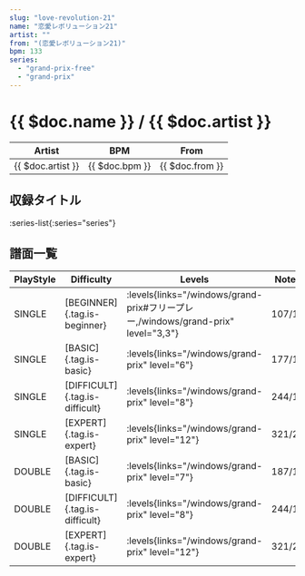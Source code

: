 ```yaml
---
slug: "love-revolution-21"
name: "恋愛レボリューション21"
artist: ""
from: "(恋愛レボリューション21)"
bpm: 133
series:
  - "grand-prix-free"
  - "grand-prix"
---
```


# {{ $doc.name }} / {{ $doc.artist }}

|Artist|BPM|From|
|------|---|----|
|{{ $doc.artist }}|{{ $doc.bpm }}|{{ $doc.from }}|

## 収録タイトル

:series-list{:series="series"}

## 譜面一覧

|PlayStyle|Difficulty|Levels|Notes|Movie|
|---------|----------|------|-----|-----|
|SINGLE|[BEGINNER]{.tag.is-beginner}| :levels{links="/windows/grand-prix#フリープレー,/windows/grand-prix" level="3,3"}|107/1||
|SINGLE|[BASIC]{.tag.is-basic}| :levels{links="/windows/grand-prix" level="6"}|177/10||
|SINGLE|[DIFFICULT]{.tag.is-difficult}| :levels{links="/windows/grand-prix" level="8"}|244/18||
|SINGLE|[EXPERT]{.tag.is-expert}| :levels{links="/windows/grand-prix" level="12"}|321/24||
|DOUBLE|[BASIC]{.tag.is-basic}| :levels{links="/windows/grand-prix" level="7"}|187/10||
|DOUBLE|[DIFFICULT]{.tag.is-difficult}| :levels{links="/windows/grand-prix" level="8"}|244/18||
|DOUBLE|[EXPERT]{.tag.is-expert}| :levels{links="/windows/grand-prix" level="12"}|321/24||
